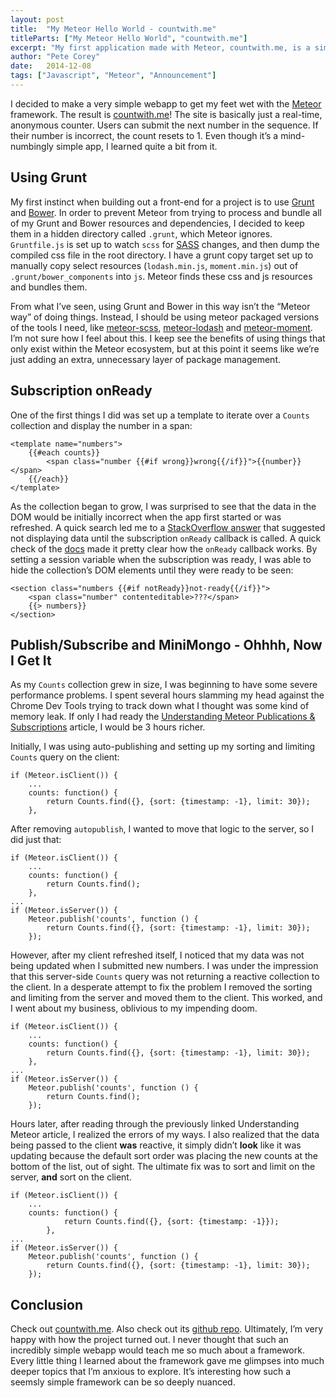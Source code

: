 ```yaml
---
layout: post
title:  "My Meteor Hello World - countwith.me"
titleParts: ["My Meteor Hello World", "countwith.me"]
excerpt: "My first application made with Meteor, countwith.me, is a simple distributed counting application. How high can the internet count?"
author: "Pete Corey"
date:   2014-12-08
tags: ["Javascript", "Meteor", "Announcement"]
---
```


I decided to make a very simple webapp to get my feet wet with the [Meteor](https://www.meteor.com/) framework. The result is [countwith.me](http://countwith.me)! The site is basically just a real-time, anonymous counter. Users can submit the next number in the sequence. If their number is incorrect, the count resets to 1. Even though it’s a mind-numbingly simple app, I learned quite a bit from it.

## Using Grunt

My first instinct when building out a front-end for a project is to use [Grunt](http://gruntjs.com/) and [Bower](http://bower.io/). In order to prevent Meteor from trying to process and bundle all of my Grunt and Bower resources and dependencies, I decided to keep them in a hidden directory called <code class="language-*">.grunt</code>, which Meteor ignores. <code class="language-*">Gruntfile.js</code> is set up to watch <code class="language-*">scss</code> for [SASS](http://sass-lang.com/) changes, and then dump the compiled css file in the root directory. I have a grunt copy target set up to manually copy select resources (<code class="language-*">lodash.min.js</code>, <code class="language-*">moment.min.js</code>) out of <code class="language-*">.grunt/bower_components</code> into <code class="language-*">js</code>. Meteor finds these css and js resources and bundles them.

From what I’ve seen, using Grunt and Bower in this way isn’t the “Meteor way” of doing things. Instead, I should be using meteor packaged versions of the tools I need, like [meteor-scss](https://github.com/fourseven/meteor-scss), [meteor-lodash](https://github.com/hipertracker/meteor-lodash) and [meteor-moment](https://github.com/acreeger/meteor-moment). I’m not sure how I feel about this. I keep see the benefits of using things that only exist within the Meteor ecosystem, but at this point it seems like we’re just adding an extra, unnecessary layer of package management.

## Subscription onReady

One of the first things I did was set up a template to iterate over a <code class="language-*">Counts</code> collection and display the number in a span:

<pre><code class="language-markup">&lt;template name="numbers"&gt;
    &#123;&#123;#each counts&#125;&#125;
        &lt;span class="number &#123;&#123;#if wrong&#125;&#125;wrong&#123;&#123;/if&#125;&#125;"&gt;&#123;&#123;number&#125;&#125;&lt;/span&gt;
    &#123;&#123;/each&#125;&#125;
&lt;/template&gt;
</code></pre>

As the collection began to grow, I was surprised to see that the data in the DOM would be initially incorrect when the app first started or was refreshed. A quick search led me to a [StackOverflow answer](http://stackoverflow.com/a/15131960/96048) that suggested not displaying data until the subscription <code class="language-*">onReady</code> callback is called. A quick check of the [docs](http://docs.meteor.com/#/basic/Meteor-subscribe) made it pretty clear how the <code class="language-*">onReady</code> callback works. By setting a session variable when the subscription was ready, I was able to hide the collection’s DOM elements until they were ready to be seen:

<pre><code class="language-markup">&lt;section class="numbers &#123;&#123;#if notReady&#125;&#125;not-ready&#123;&#123;/if&#125;&#125;"&gt;
    &lt;span class="number" contenteditable&gt;???&lt;/span&gt;
    &#123;&#123;&gt; numbers&#125;&#125;
&lt;/section&gt;
</code></pre>

## Publish/Subscribe and MiniMongo - Ohhhh, Now I Get It

As my <code class="language-*">Counts</code> collection grew in size, I was beginning to have some severe performance problems. I spent several hours slamming my head against the Chrome Dev Tools trying to track down what I thought was some kind of memory leak. If only I had ready the [Understanding Meteor Publications &amp; Subscriptions](https://www.discovermeteor.com/blog/understanding-meteor-publications-and-subscriptions/) article, I would be 3 hours richer.

Initially, I was using auto-publishing and setting up my sorting and limiting <code class="language-*">Counts</code> query on the client:

<pre><code class="language-javascript">if (Meteor.isClient()) {
    ...
    counts: function() {
        return Counts.find({}, {sort: {timestamp: -1}, limit: 30});
    },
</code></pre>

After removing <code class="language-*">autopublish</code>, I wanted to move that logic to the server, so I did just that:

<pre><code class="language-javascript">if (Meteor.isClient()) {
    ...
    counts: function() {
        return Counts.find();
    },
...
if (Meteor.isServer()) {
    Meteor.publish('counts', function () {
        return Counts.find({}, {sort: {timestamp: -1}, limit: 30});
    });
</code></pre>

However, after my client refreshed itself, I noticed that my data was not being updated when I submitted new numbers. I was under the impression that this server-side <code class="language-*">Counts</code> query was not returning a reactive collection to the client. In a desperate attempt to fix the problem I removed the sorting and limiting from the server and moved them to the client. This worked, and I went about my business, oblivious to my impending doom.

<pre><code class="language-javascript">if (Meteor.isClient()) {
    ...
    counts: function() {
        return Counts.find({}, {sort: {timestamp: -1}, limit: 30});
    },
...
if (Meteor.isServer()) {
    Meteor.publish('counts', function () {
        return Counts.find();
    });
</code></pre>

Hours later, after reading through the previously linked Understanding Meteor article, I realized the errors of my ways. I also realized that the data being passed to the client __was__ reactive, it simply didn’t __look__ like it was updating because the default sort order was placing the new counts at the bottom of the list, out of sight. The ultimate fix was to sort and limit on the server, __and__ sort on the client.

<pre><code class="language-javascript">if (Meteor.isClient()) {
    ...
    counts: function() {
            return Counts.find({}, {sort: {timestamp: -1}});
        },
...
if (Meteor.isServer()) {
    Meteor.publish('counts', function () {
        return Counts.find({}, {sort: {timestamp: -1}, limit: 30});
    });
</code></pre>

## Conclusion

Check out [countwith.me](http://countwith.me). Also check out its [github repo](https://github.com/pcorey/countwith.me). Ultimately, I’m very happy with how the project turned out. I never thought that such an incredibly simple webapp would teach me so much about a framework. Every little thing I learned about the framework gave me glimpses into much deeper topics that I’m anxious to explore. It’s interesting how such a seemsly simple framework can be so deeply nuanced.

